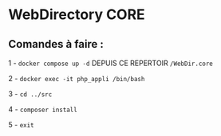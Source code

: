 # WebDirectory CORE

## Comandes à faire :
1 - `docker compose up -d` DEPUIS CE REPERTOIR `/WebDir.core`

2 - `docker exec -it php_appli /bin/bash`

3 - `cd ../src`

4 - `composer install`

5 - `exit`